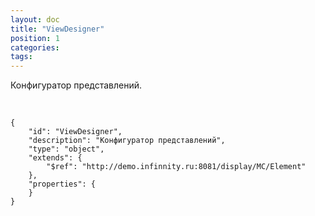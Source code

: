 ```yaml
---
layout: doc
title: "ViewDesigner"
position: 1
categories: 
tags: 
---
```


Конфигуратор представлений.

   

```
{
	"id": "ViewDesigner",
	"description": "Конфигуратор представлений",
	"type": "object",
	"extends": {
		"$ref": "http://demo.infinnity.ru:8081/display/MC/Element"
	},
	"properties": {
	}
}
```

 

 

